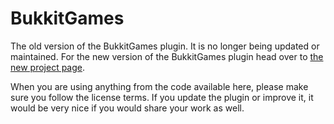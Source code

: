 BukkitGames
===========

The old version of the BukkitGames plugin. It is no longer being updated or maintained. 
For the new version of the BukkitGames plugin head over to [the new project page](http://www.spigotmc.org/resources/bukkitgames.279/).

When you are using anything from the code available here, please make sure you follow the license terms.
If you update the plugin or improve it, it would be very nice if you would share your work as well.
